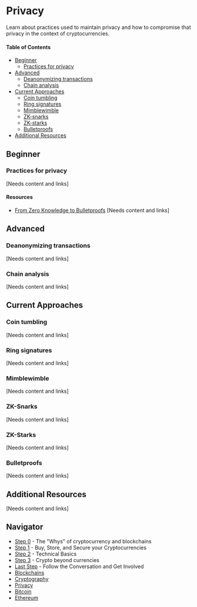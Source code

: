 # Privacy
Learn about practices used to maintain privacy and how to compromise that privacy in the context of cryptocurrencies.

#### Table of Contents
- [Beginner](#beginner)
  - [Practices for privacy](#practices-for-privacy) 
- [Advanced](#advanced)
  - [Deanonymizing transactions](#deanonymizing-transactions)
  - [Chain analysis](#chain-analysis)
- [Current Approaches](#current-approaches)
  - [Coin tumbling](#coin-tumbling)
  - [Ring signatures](#ring-signatures)
  - [Mimblewimble](#mimblewimble)
  - [ZK-snarks](#zk-snarks)
  - [ZK-starks](#zk-starks)
  - [Bulletproofs](#bulletproofs)
- [Additional Resources](#additional-resources)

## Beginner
### Practices for privacy
[Needs content and links]

#### Resources
- [From Zero Knowledge to Bulletproofs](https://github.com/AdamISZ/from0k2bp/blob/master/testzkp.pdf)
[Needs content and links] 


## Advanced
### Deanonymizing transactions
[Needs content and links]

### Chain analysis
[Needs content and links]

## Current Approaches
### Coin tumbling
[Needs content and links]

### Ring signatures
[Needs content and links]

### Mimblewimble
[Needs content and links]

### ZK-Snarks
[Needs content and links]

### ZK-Starks
[Needs content and links]

### Bulletproofs
[Needs content and links]

## Additional Resources
[Needs content and links]

## Navigator
- [Step 0](../step0.md) - The "Whys" of cryptocurrency and blockchains
- [Step 1](../step1.md) - Buy, Store, and Secure your Cryptocurrencies
- [Step 2](../step2.md) - Technical Basics
- [Step 3](../step3.md) - Crypto beyond currencies
- [Last Step](../last-step.md) - Follow the Conversation and Get Involved
- [Blockchains](../blockchains/blockchains.md)
- [Cryptography](../cryptography/introduction.md)
- [Privacy](../privacy/privacy.md)
- [Bitcoin](../bitcoin/bitcoin.md)
- [Ethereum](../ethereum/ethereum.md)
